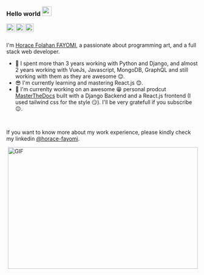 ### Hello world <img src="https://media.giphy.com/media/hvRJCLFzcasrR4ia7z/giphy.gif" width="25px">
<a href="https://discord.gg/fTz5npvkpy">
  <img align="left" alt="Horace FAYOMI Discord" width="22px" src="https://raw.githubusercontent.com/peterthehan/peterthehan/master/assets/discord.svg" />
</a>
<a href="https://twitter.com/fayomihorace">
  <img align="left" alt="Horace FAYOMI | Twitter" width="22px" src="https://raw.githubusercontent.com/peterthehan/peterthehan/master/assets/twitter.svg" />
</a>
<a href="https://www.linkedin.com/in/horace-fayomi-b58a98177/">
  <img align="left" alt="Horace FAYOMI LinkedIN" width="22px" src="https://raw.githubusercontent.com/peterthehan/peterthehan/master/assets/linkedin.svg" />
</a>

<br />
<br />

I'm [Horace Folahan FAYOMI](), a passionate about programming art, and a full stack web developer.
  
- 💼 I spent more than 3 years working with Python and Django, and almost 2 years working with VueJs, Javascript, MongoDB, GraphQL and still working with them as they are awesome :relieved:. 
- :sunglasses: I'm currently learning and mastering React.js :blush:.
- :book: I'm currenlty working on an awesome :grin: personal prodcut [MasterTheDocs](https://MasterTheDocs.com) built with a Django Backend and a React.js frontend (I used tailwind css for the style :smirk:). I'll be very gratefull if you subscribe :wink:.  
<br />

If you want to know more about my work experience, please kindly check my linkedin [@horace-fayomi](https://www.linkedin.com/in/horace-fayomi-b58a98177/).

  <img align="right" alt="GIF" src="https://github.com/abhisheknaiidu/abhisheknaiidu/blob/master/code.gif?raw=true" width="500" height="320" />

